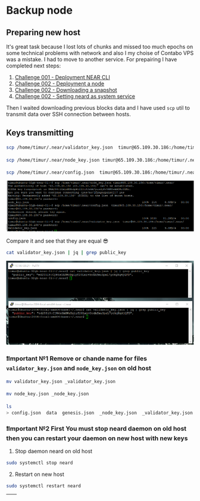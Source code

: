 # Backup node

## Preparing new host

It's great task because I lost lots of chunks and missed too much epochs on some technical problems with network and also I my choise of Contabo VPS was a mistake.
I had to move to another service. For prepairing I have completed next steps:

1. [Challenge 001 - Deployment NEAR CLI](./challenge_001.md#deployment-near-cli)
2. [Challenge 002 - Deployment a node](./challenge_002.md#deployment-a-node)
3. [Challenge 002 - Downloading a snapshot](./challenge_002.md#downloading-a-snapshot)
4. [Challenge 002 - Setting neard as system service](./challenge_002.md#setting-neard-as-system-service)

Then I waited downloading previous blocks data and I have used `scp` util to transmit data over SSH connection between hosts.

## Keys transmitting

```bash
scp /home/timur/.near/validator_key.json  timur@65.109.30.186:/home/timur/.near/

scp /home/timur/.near/node_key.json timur@65.109.30.186:/home/timur/.near/

scp /home/timur/.near/config.json  timur@65.109.30.186:/home/timur/.near/
```

![scp backup](../images/node/backup_scp.png)

Compare it and see that they are equal 😎

```bash
cat validator_key.json | jq | grep public_key
```

![scp backup](../images/node/backup_proof.png)

### **❗Important №1** Remove or chande name for files `validator_key.json` and `node_key.json` on old host

```bash
mv validator_key.json _validator_key.json

mv node_key.json _node_key.json

ls
> config.json  data  genesis.json  _node_key.json  _validator_key.json
```

### **❗Important №2 First** You must stop neard daemon on old host then you can restart your daemon on new host with new keys

1. Stop daemon neard on old host

```bash
sudo systemctl stop neard
```

2. Restart on new host

```bash
sudo systemctl restart neard
```

| <!--  [⏮ Challenge 012 ](./challenge_012.md)  --> | <!--  [Challenge 014 ⏭](./challenge_014.md) --> |
| ------------------------------------------------- | ----------------------------------------------- |
